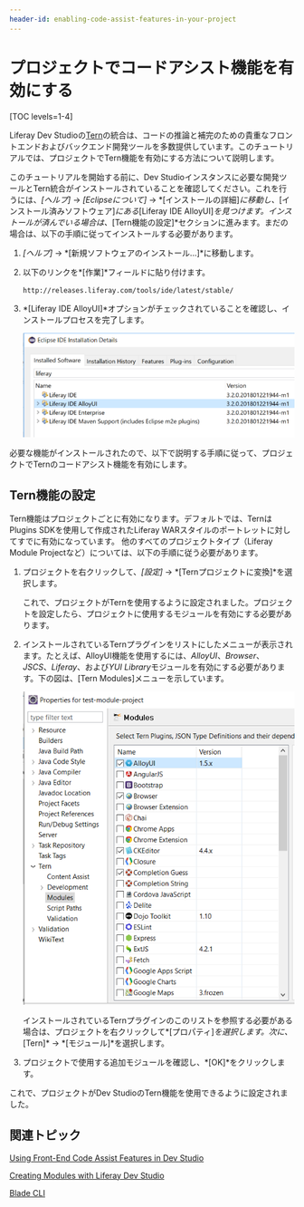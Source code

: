 ```yaml
---
header-id: enabling-code-assist-features-in-your-project
---
```


# プロジェクトでコードアシスト機能を有効にする

[TOC levels=1-4]

Liferay Dev Studioの[Tern](http://ternjs.net/)の統合は、コードの推論と補完のための貴重なフロントエンドおよびバックエンド開発ツールを多数提供しています。このチュートリアルでは、プロジェクトでTern機能を有効にする方法について説明します。

このチュートリアルを開始する前に、Dev Studioインスタンスに必要な開発ツールとTern統合がインストールされていることを確認してください。これを行うには、*[ヘルプ]* → *[Eclipseについて]* → *[インストールの詳細]*に移動し、*[インストール済みソフトウェア]*にある*[Liferay IDE AlloyUI]*を見つけます。インストールが済んでいる場合は、*[Tern機能の設定]*セクションに進みます。まだの場合は、以下の手順に従ってインストールする必要があります。

1. *[ヘルプ]* → *[新規ソフトウェアのインストール...]*に移動します。

2. 以下のリンクを*[作業]*フィールドに貼り付けます。

       http://releases.liferay.com/tools/ide/latest/stable/
   
3. *[Liferay IDE AlloyUI]*オプションがチェックされていることを確認し、インストールプロセスを完了します。

   ![図1：*[Liferay IDE AlloyUI]*オプションは、実際には*[Liferay IDE]*オプション内にリストされているサブオプションです。](../../../images/alloyui-ide-feature.png)

必要な機能がインストールされたので、以下で説明する手順に従って、プロジェクトでTernのコードアシスト機能を有効にします。

## Tern機能の設定

Tern機能はプロジェクトごとに有効になります。デフォルトでは、TernはPlugins SDKを使用して作成されたLiferay WARスタイルのポートレットに対してすでに有効になっています。
他のすべてのプロジェクトタイプ（Liferay Module Projectなど）については、以下の手順に従う必要があります。

1. プロジェクトを右クリックして、*[設定]* → *[Ternプロジェクトに変換]*を選択します。

   これで、プロジェクトがTernを使用するように設定されました。プロジェクトを設定したら、プロジェクトに使用するモジュールを有効にする必要があります。

2. インストールされているTernプラグインをリストにしたメニューが表示されます。たとえば、AlloyUI機能を使用するには、*AlloyUI*、*Browser*、 *JSCS*、*Liferay*、および*YUI Library*モジュールを有効にする必要があります。下の図は、[Tern Modules]メニューを示しています。

   ![図2：これらのTernモジュールを選択すると、プロジェクトでAlloyUIコードアシスト機能が使用できます。](../../../images/tern-modules.png)

   インストールされているTernプラグインのこのリストを参照する必要がある場合は、プロジェクトを右クリックして*[プロパティ]*を選択します。次に、*[Tern]* → *[モジュール]*を選択します。

3. プロジェクトで使用する追加モジュールを確認し、*[OK]*をクリックします。

これで、プロジェクトがDev StudioのTern機能を使用できるように設定されました。

## 関連トピック

[Using Front-End Code Assist Features in Dev Studio](/docs/7-1/tutorials/-/knowledge_base/t/using-front-end-code-assist-features-in-ide)

[Creating Modules with Liferay Dev Studio](/docs/7-1/tutorials/-/knowledge_base/t/creating-modules-with-liferay-ide)

[Blade CLI](/docs/7-1/tutorials/-/knowledge_base/t/blade-cli)
